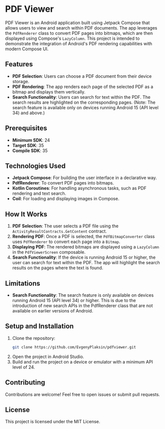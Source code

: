 # PDF Viewer

PDF Viewer is an Android application built using Jetpack Compose that allows users to view and search within PDF documents. The app leverages the `PdfRenderer` class to convert PDF pages into bitmaps, which are then displayed using Compose's `LazyColumn`. This project is intended to demonstrate the integration of Android's PDF rendering capabilities with modern Compose UI.

## Features

- **PDF Selection**: Users can choose a PDF document from their device storage.
- **PDF Rendering**: The app renders each page of the selected PDF as a bitmap and displays them vertically.
- **Search Functionality**: Users can search for text within the PDF. The search results are highlighted on the corresponding pages. (Note: The search feature is available only on devices running Android 15 (API level 34) and above.)

## Prerequisites

- **Minimum SDK**: 24
- **Target SDK**: 35
- **Compile SDK**: 35

## Technologies Used

- **Jetpack Compose**: For building the user interface in a declarative way.
- **PdfRenderer**: To convert PDF pages into bitmaps.
- **Kotlin Coroutines**: For handling asynchronous tasks, such as PDF rendering and text search.
- **Coil**: For loading and displaying images in Compose.

## How It Works

1. **PDF Selection**: The user selects a PDF file using the `ActivityResultContracts.GetContent` contract.
2. **Rendering PDF**: Once a PDF is selected, the `PdfBitmapConverter` class uses `PdfRenderer` to convert each page into a `Bitmap`.
3. **Displaying PDF**: The rendered bitmaps are displayed using a `LazyColumn` in the `PdfViewerScreen` composable.
4. **Search Functionality**: If the device is running Android 15 or higher, the user can search for text within the PDF. The app will highlight the search results on the pages where the text is found.

## Limitations

- **Search Functionality**: The search feature is only available on devices running Android 15 (API level 34) or higher. This is due to the introduction of new search APIs in the PdfRenderer class that are not available on earlier versions of Android.

## Setup and Installation

1. Clone the repository:
    ```bash
    git clone https://github.com/EvgenyPlaksin/pdfviewer.git
    ```
2. Open the project in Android Studio.
3. Build and run the project on a device or emulator with a minimum API level of 24.

## Contributing

Contributions are welcome! Feel free to open issues or submit pull requests.

## License

This project is licensed under the MIT License.
